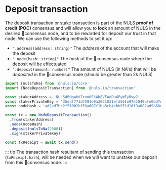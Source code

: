 # Deposit transaction

The deposit transaction or stake transaction is part of the NULS __proof of credit (POC)__ consensus and will allow you to __lock__ an amount of NULS in the desired consensus node, and to be rewarded for deposit our trust in that node. We can use the following methods to set it up:

- `".address(address: string)"` The _address_ of the account that will make the deposit
- `".node(hash: string)"` The _hash_ of the consensus node where the deposit will be effectuated
- `".deposit(amount: number)"` The amount of NULS (in NA's) that will be _deposited_ in the consensus node (should be greater than 2k NULS)

```js
import {nulsToNa} from '@nuls.io/core'
import {NodeDepositTransaction} from '@nuls.io/transaction'

const stakerAddress = 'NULSd6HgaHd7xnnHFkAh8VEAdDu4PyWFyRvw2'
const stakerPrivateKey = '35daf771d7591e0a3021031efd561e97e2049bfe0ed7dd1a585330c721077d2b'
const nodeHash = 'ad2ad7bc2f5f002bf58a607f1ba3cb4cbb951d1df9a882ad9b68d76618838e7d'

const tx = new NodeDepositTransaction()
  .from(stakerAddress)
  .node(nodeHash)
  .deposit(nulsToNa(2000))
  .sign(stakerPrivateKey)

const txReceipt = await tx.send()
```

::: tip
The transaction hash resultant of sending this transaction (`txReceipt.hash`), will be needed when we will 
want to unstake our deposit from this consensus node.
:::
